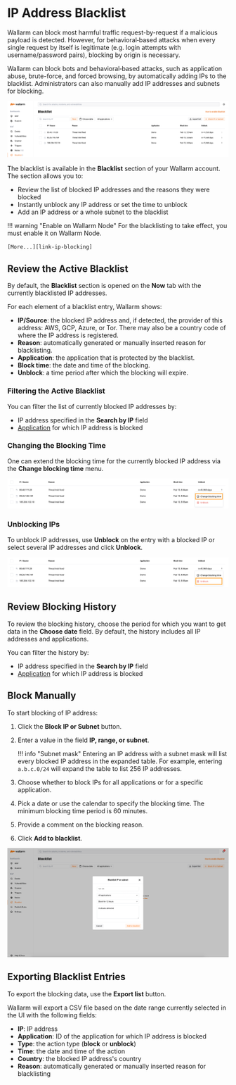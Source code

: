 [link-ip-blocking]:     ../admin-en/configure-ip-blocking-en.md
[doc-apps-link]:        settings/applications.md

[img-blacklist]:        ../images/user-guides/blacklist/blacklist.png
[img-blacklist-add]:        ../images/user-guides/blacklist/ip-blacklisting.png
[img-blacklist-change-time]: ../images/user-guides/blacklist/blacklist-contextual-change-time.png
[img-blacklist-unblock]: ../images/user-guides/blacklist/blacklist-contextual-unblock.png

# IP Address Blacklist

Wallarm can block most harmful traffic request-by-request if a malicious payload is detected. However, for behavioral‑based attacks when every single request by itself is legitimate (e.g. login attempts with username/password pairs), blocking by origin is necessary.

Wallarm can block bots and behavioral‑based attacks, such as application abuse, brute-force, and forced browsing, by automatically adding IPs to the blacklist. Administrators can also manually add IP addresses and subnets for blocking.

![!Blacklist tab overview][img-blacklist]

The blacklist is available in the **Blacklist** section of your Wallarm account. The section allows you to:

* Review the list of blocked IP addresses and the reasons they were blocked
* Instantly unblock any IP address or set the time to unblock
* Add an IP address or a whole subnet to the blacklist

!!! warning "Enable on Wallarm Node"
    For the blacklisting to take effect, you must enable it on Wallarm Node.
    
    [More...][link-ip-blocking]


## Review the Active Blacklist

By default, the **Blacklist** section is opened on the **Now** tab with the currently blacklisted IP addresses.

For each element of a blacklist entry, Wallarm shows:

* **IP/Source**: the blocked IP address and, if detected, the provider of this address: AWS, GCP, Azure, or Tor. There may also be a country code of where the IP address is registered.
* **Reason**: automatically generated or manually inserted reason for blacklisting.
* **Application**: the application that is protected by the blacklist.
* **Block time**: the date and time of the blocking.
* **Unblock**: a time period after which the blocking will expire.

### Filtering the Active Blacklist

You can filter the list of currently blocked IP addresses by:

* IP address specified in the **Search by IP** field
* [Application][doc-apps-link] for which IP address is blocked

### Changing the Blocking Time

One can extend the blocking time for the currently blocked IP address via the **Change blocking time** menu.

![!Change blocking time][img-blacklist-change-time]

### Unblocking IPs

To unblock IP addresses, use **Unblock** on the entry with a blocked IP or select several IP addresses and click **Unblock**.

![!Unblock IP][img-blacklist-unblock]

## Review Blocking History

To review the blocking history, choose the period for which you want to get data in the **Choose date** field. By default, the history includes all IP addresses and applications.

You can filter the history by:

* IP address specified in the **Search by IP** field
* [Application][doc-apps-link] for which IP address is blocked

## Block Manually

To start blocking of IP address:

1. Click the **Block IP or Subnet** button.
2. Enter a value in the field **IP, range, or subnet**.

    !!! info "Subnet mask"
        Entering an IP address with a subnet mask will list every blocked IP address in the expanded table. For example, entering `a.b.c.0/24` will expand the table to list 256 IP addresses.
3. Choose whether to block IPs for all applications or for a specific application.
4. Pick a date or use the calendar to specify the blocking time. The minimum blocking time period is 60 minutes.
5. Provide a comment on the blocking reason.
6. Click **Add to blacklist**.

![!Adding to blacklist][img-blacklist-add]

## Exporting Blacklist Entries

To export the blocking data, use the **Export list** button.

Wallarm will export a CSV file based on the date range currently selected in the UI with the following fields:

* **IP**: IP address
* **Application**: ID of the application for which IP address is blocked
* **Type**: the action type (**block** or **unblock**)
* **Time**: the date and time of the action
* **Country**: the blocked IP address's country
* **Reason**: automatically generated or manually inserted reason for blacklisting
